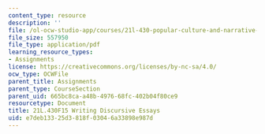```yaml
---
content_type: resource
description: ''
file: /ol-ocw-studio-app/courses/21l-430-popular-culture-and-narrative-use-and-abuse-of-the-fairy-tale-fall-2015/e7deb13325d3818f03046a33898e987d_MIT21L_430F15_Writing.pdf
file_size: 557950
file_type: application/pdf
learning_resource_types:
- Assignments
license: https://creativecommons.org/licenses/by-nc-sa/4.0/
ocw_type: OCWFile
parent_title: Assignments
parent_type: CourseSection
parent_uid: 665bc8ca-a48b-4976-68fc-402b04f80ce9
resourcetype: Document
title: 21L.430F15 Writing Discursive Essays
uid: e7deb133-25d3-818f-0304-6a33898e987d
---
```

